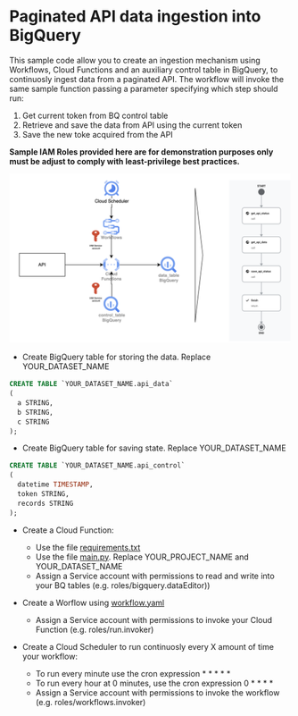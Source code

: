 # Paginated API data ingestion into BigQuery

This sample code allow you to create an ingestion mechanism using Workflows, Cloud Functions and an auxiliary control table in BigQuery, to continuosly ingest data from a paginated API. The workflow will invoke the same sample function passing a parameter specifying which step should run: 
1. Get current token from BQ control table
2. Retrieve and save the data from API using the current token
3. Save the new toke acquired from the API

**Sample IAM Roles provided here are for demonstration purposes only must be adjust to comply with least-privilege best practices.**

![img](api-ingest.png)

* Create BigQuery table for storing the data. Replace YOUR_DATASET_NAME
````sql
CREATE TABLE `YOUR_DATASET_NAME.api_data`
(
  a STRING,
  b STRING,
  c STRING
);
````

* Create BigQuery table for saving state. Replace YOUR_DATASET_NAME
````sql
CREATE TABLE `YOUR_DATASET_NAME.api_control`
(
  datetime TIMESTAMP,
  token STRING,
  records STRING
);
````

* Create a Cloud Function:
  * Use the file [requirements.txt](requirements.txt)
  * Use the file [main.py](main.py). Replace YOUR_PROJECT_NAME and YOUR_DATASET_NAME
  * Assign a Service account with permissions to read and write into your BQ tables (e.g. roles/bigquery.dataEditor))
 
* Create a Worflow using [workflow.yaml](workflow.yaml)
    * Assign a Service account with permissions to invoke your Cloud Function (e.g. roles/run.invoker)
 
* Create a Cloud Scheduler to run continuosly every X amount of time your workflow:
  * To run every minute use the cron expression * * * * *
  * To run every hour at 0 minutes, use the cron expression 0 * * * *
  * Assign a Service account with permissions to invoke the workflow (e.g. roles/workflows.invoker)
